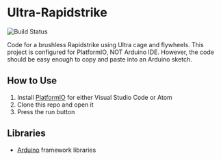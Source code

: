 # Ultra-Rapidstrike
![Build Status](https://github.com/omn0mn0m/Ultra-Rapidstrike/workflows/Ultra%20Rapidstrike/badge.svg)

Code for a brushless Rapidstrike using Ultra cage and flywheels. This project is configured for PlatformIO, NOT Arduino IDE. However, the code should be easy enough to copy and paste into an Arduino sketch.

## How to Use
1. Install [PlatformIO](https://platformio.org/) for either Visual Studio Code or Atom
2. Clone this repo and open it
3. Press the run button

## Libraries
- [Arduino](https://www.arduino.cc/) framework libraries
